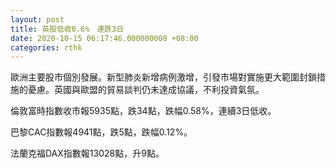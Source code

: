 ```yaml
---
layout: post
title: 英股低收0.6%　連跌3日
date: 2020-10-15 06:17:46.000000000 +08:00
categories: rthk
---
```


歐洲主要股市個別發展。新型肺炎新增病例激增，引發市場對實施更大範圍封鎖措施的憂慮。英國與歐盟的貿易談判仍未達成協議，不利投資氣氛。

倫敦富時指數收市報5935點，跌34點，跌幅0.58%，連續3日低收。

巴黎CAC指數報4941點，跌5點，跌幅0.12%。

法蘭克福DAX指數報13028點，升9點。
